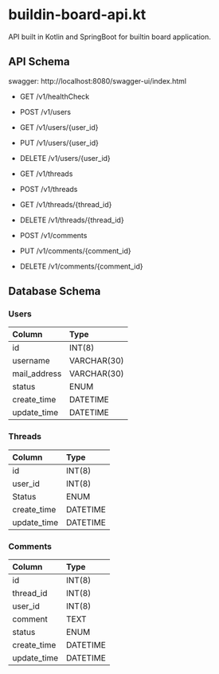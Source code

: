 # buildin-board-api.kt
API built in Kotlin and SpringBoot for builtin board application.

## API Schema
swagger: http://localhost:8080/swagger-ui/index.html

- GET /v1/healthCheck 

- POST /v1/users
- GET /v1/users/{user_id}
- PUT /v1/users/{user_id}
- DELETE /v1/users/{user_id}
 
- GET /v1/threads
- POST /v1/threads
- GET /v1/threads/{thread_id}
- DELETE /v1/threads/{thread_id}

- POST /v1/comments
- PUT /v1/comments/{comment_id}
- DELETE /v1/comments/{comment_id}

## Database Schema
### Users
| Column       | Type        |
|:-------------|:------------|
| id           | INT(8)      |
| username     | VARCHAR(30) |
| mail_address | VARCHAR(30) |
| status       | ENUM        |
| create_time  | DATETIME    |
| update_time  | DATETIME    |

### Threads
| Column      | Type     |
|:------------|:---------|
| id          | INT(8)   |
| user_id     | INT(8)   |
| Status      | ENUM     |
| create_time | DATETIME |
| update_time | DATETIME |
 
### Comments
| Column      | Type     |
|:------------|:---------|
| id          | INT(8)   |
| thread_id   | INT(8)   |
| user_id     | INT(8)   |
| comment     | TEXT     |
| status      | ENUM     |
| create_time | DATETIME |
| update_time | DATETIME |